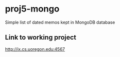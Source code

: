 # proj5-mongo
Simple list of dated memos kept in MongoDB database

## Link to working project
http://ix.cs.uoregon.edu:4567